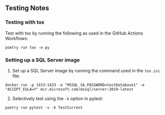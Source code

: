 ## Testing Notes
### Testing with tox

Test with tox by running the following as used in the GitHub Actions Workflows:

```
poetry run tox -e py
```

### Setting up a SQL Server image

1. Set up a SQL Server image by running the command used in the `tox.ini` file:

```
docker run -p 1433:1433 -e "MSSQL_SA_PASSWORD=testDatabase1" -e "ACCEPT_EULA=Y" mcr.microsoft.com/mssql/server:2019-latest
```

2. Selectively test using the `-k` option in pytest:

```
poetry run pytest -v -k TestCurrent
```